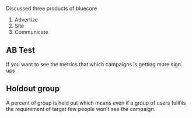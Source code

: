 Discussed three products of bluecore
1. Advertize
2. Site
3. Communicate

## AB Test
If you want to see the metrics that which campaigns is getting more sign ups

## Holdout group
A percent of group is held out which means even if a group of users fullfils the requirement of target few people won't see the campaign.
